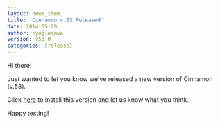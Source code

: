 ```yaml
---
layout: news_item
title: 'Cinnamon v.53 Released'
date: 2014-05-29
author: ryojiosawa
version: v53.0
categories: [release]
---
```


Hi there!

Just wanted to let you know we've released a new version of Cinnamon (v.53).

Click [here](https://login.salesforce.com/packaging/installPackage.apexp?p0=04td0000000N1do) to install this version and let us know what you think.

Happy testing!